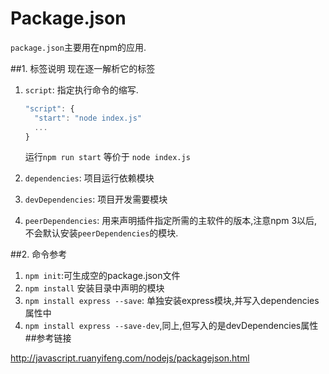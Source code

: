 # Package.json

`package.json`主要用在npm的应用.

##1. 标签说明 
现在逐一解析它的标签

1. `script`: 指定执行命令的缩写.
     
     ```javascript
     "script": {
       "start": "node index.js"
       ...
     }
     ```
     
     运行`npm run start` 等价于 `node index.js`
2. `dependencies`: 项目运行依赖模块

    
3. `devDependencies`: 项目开发需要模块
4. `peerDependencies`: 用来声明插件指定所需的主软件的版本,注意npm 3以后,不会默认安装`peerDependencies`的模块.     

##2. 命令参考

1. `npm init`:可生成空的package.json文件
2. `npm install` 安装目录中声明的模块
3. `npm install express --save`: 单独安装express模块,并写入dependencies属性中
4. `npm install express --save-dev`,同上,但写入的是devDependencies属性
##参考链接

<http://javascript.ruanyifeng.com/nodejs/packagejson.html>